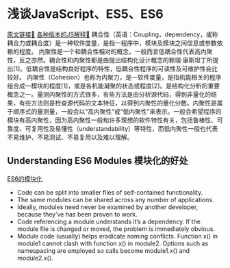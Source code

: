 # 浅谈JavaScript、ES5、ES6
 [原文链接🔗](https://www.cnblogs.com/lovesong/p/4908871.html) 
 [各种版本的JS解释🔗](https://huangxuan.me/2015/09/22/js-version/?utm_source=caibaojian.com)
耦合性（英语：Coupling，dependency，或称耦合力或耦合度）是一种软件度量，是指一程序中，模块及模块之间信息或参数依赖的程度。
内聚性是一个和耦合性相对的概念，一般而言低耦合性代表高内聚性，反之亦然。耦合性和内聚性都是由提出结构化设计概念的赖瑞·康斯坦丁所提出[1]。低耦合性是结构良好程序的特性，低耦合性程序的可读性及可维护性会比较好。
内聚性（Cohesion）也称为内聚力，是一软件度量，是指机能相关的程序组合成一模块的程度[1]，或是各机能凝聚的状态或程度[2]。是结构化分析的重要概念之一。量测内聚性的方式很多，有些方法是由分析源代码，得到非量化的结果，有些方法则是检查源代码的文本特征，以得到内聚性的量化分数。内聚性是属于顺序式的量测量，一般会以“高内聚性”或“低内聚性”来表示。一般会希望程序的模块有高内聚性，因为高内聚性一般和许多理想的软件特性有关，包括鲁棒性、可靠度、可复用性及易懂性（understandability）等特性，而低内聚性一般也代表不易维护、不易测试、不易复用以及难以理解。
##  Understanding ES6 Modules 模块化的好处
[ES6的模块化](https://www.sitepoint.com/understanding-es6-modules/)
- Code can be split into smaller files of self-contained functionality.
- The same modules can be shared across any number of applications.
- Ideally, modules need never be examined by another developer, because they’ve has been proven to work.
- Code referencing a module understands it’s a dependency. If the module file is changed or moved, the problem is immediately obvious.
- Module code (usually) helps eradicate naming conflicts. Function x() in module1 cannot clash with function x() in module2. Options such as namespacing are employed so calls become module1.x() and module2.x().


